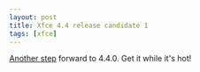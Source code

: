 ```yaml
---
layout: post
title: Xfce 4.4 release candidate 1
tags: [xfce]
---
```


<a href="http://foo-projects.org/pipermail/xfce-announce/2006-September/000033.html">Another step</a> forward to 4.4.0. Get it while it's hot!

